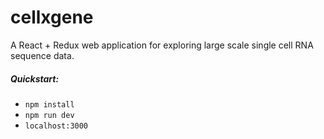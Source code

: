 # cellxgene

A React + Redux web application for exploring large scale single cell RNA sequence data. 

##### Quickstart:

* `npm install`
* `npm run dev`
* `localhost:3000`
